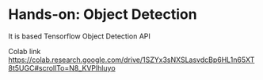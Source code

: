# Hands-on: Object Detection

It is based Tensorflow Object Detection API

Colab link
https://colab.research.google.com/drive/1SZYx3sNXSLasvdcBp6HL1n65XT8t5UGC#scrollTo=N8_KVPlhluyo
